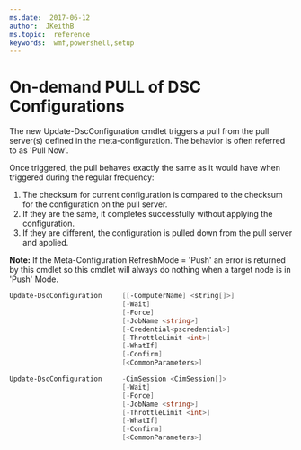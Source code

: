 ```yaml
---
ms.date:  2017-06-12
author:  JKeithB
ms.topic:  reference
keywords:  wmf,powershell,setup
---
```


# On-demand PULL of DSC Configurations

The new Update-DscConfiguration cmdlet triggers a pull from the pull server(s) defined in the meta-configuration. The behavior is often referred to as 'Pull Now'. 


Once triggered, the pull behaves exactly the same as it would have when triggered during the regular frequency:

1. The checksum for current configuration is compared to the checksum for the configuration on the pull server. 
2. If they are the same, it completes successfully without applying the configuration. 
3. If they are different, the configuration is pulled down from the pull server and applied.

**Note:** If the Meta-Configuration RefreshMode = 'Push' an error is returned by this cmdlet so this cmdlet will always do nothing when a target node is in 'Push' Mode.

```PowerShell
Update-DscConfiguration 	[[-ComputerName] <string[]>] 
							[-Wait]
							[-Force] 
							[-JobName <string>] 
							[-Credential<pscredential>] 
							[-ThrottleLimit <int>] 
							[-WhatIf] 
							[-Confirm] 
							[<CommonParameters>]

Update-DscConfiguration 	-CimSession <CimSession[]> 
							[-Wait] 
							[-Force] 
							[-JobName <string>] 
							[-ThrottleLimit <int>]
							[-WhatIf] 
							[-Confirm] 
							[<CommonParameters>]
```

